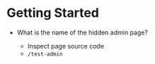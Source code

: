 # Getting Started

-  What is the name of the hidden admin page?

	- Inspect page source code
	- `/test-admin`

